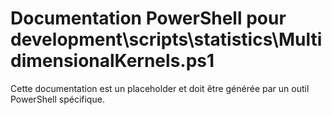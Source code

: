 # Documentation PowerShell pour development\scripts\statistics\MultidimensionalKernels.ps1

Cette documentation est un placeholder et doit être générée par un outil PowerShell spécifique.
